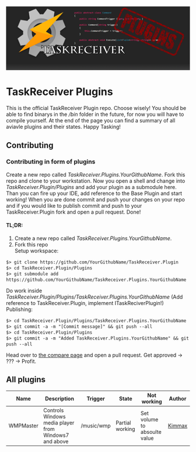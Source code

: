 ![Picture](ressources/header.png?raw=true)
# TaskReceiver Plugins
This is the official TaskReceiver Plugin repo. Choose wisely! You should be able to find binarys in the _/bin_ folder in the future, for now you will have to compile yourself. At the end of the page you can find a summary of all aviavle plugins and their states. Happy Tasking!

## Contributing
### Contributing in form of plugins
Create a new repo called _TaskReceiver.Plugins.YourGithubName_. Fork this repo and clone to your workstation.
Now you open a shell and change into _TaskReceiver.Plugin/Plugins_ and add your plugin as a submodule here. Than you can fire up your IDE, add reference to the Base Plugin and start working! When you are done commit and push your changes on your repo and if you would like to publish commit and push to your TaskReceiver.Plugin fork and open a pull request. Done!  

#### TL;DR:  
1. Create a new repo called _TaskReceiver.Plugins.YourGithubName_.  
2. Fork this repo  
Setup workspace:  
```
$> git clone https://github.com/YourGithubName/TaskReceiver.Plugin
$> cd TaskReceiver.Plugin/Plugins
$> git submodule add https://github.com/YourGithubName/TaskReceiver.Plugins.YourGithubName
```  
Do work inside _TaskReceiver.Plugin/Plugins/TaskReceiver.Plugins.YourGithubName_ (Add reference to TaskReceiver.Plugin, implement ITaskReciverPlugin!)  
Publishing:  
```
$> cd TaskReceiver.Plugin/Plugins/TaskReceiver.Plugins.YourGithubName
$> git commit -a -m "[Commit message]" && git push --all
$> cd TaskReceiver.Plugin/Plugins
$> git commit -a -m "Added TaskReceiver.Plugins.YourGithubName" && git push --all
```
Head over to [the compare page](https://github.com/Kimmax/TaskReceiver.Plugin/compare) and open a pull request.
Get approved → ??? → Profit.

## All plugins
| Name  | Description  |  Trigger | State  |  Not working | Author
|---|---|---|---|---|---|
| WMPMaster  |  Controls Windows media player from Windows7 and above | /music/wmp  | Partial working  | Set volume to absoulte value|  [Kimmax](https://github.com/Kimmax)
